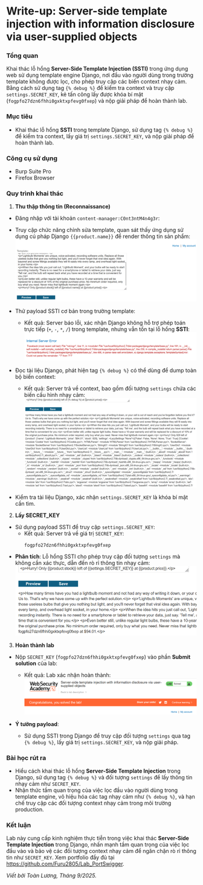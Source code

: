 # Write-up: Server-side template injection with information disclosure via user-supplied objects

### Tổng quan
Khai thác lỗ hổng **Server-Side Template Injection (SSTI)** trong ứng dụng web sử dụng template engine Django, nơi đầu vào người dùng trong trường template không được lọc, cho phép truy cập các biến context nhạy cảm. Bằng cách sử dụng tag `{% debug %}` để kiểm tra context và truy cập `settings.SECRET_KEY`, kẻ tấn công lấy được khóa bí mật (`fogpfo27dzn6fhhi0gxktxpfevg0fxep`) và nộp giải pháp để hoàn thành lab.

### Mục tiêu
- Khai thác lỗ hổng **SSTI** trong template Django, sử dụng tag `{% debug %}` để kiểm tra context, lấy giá trị `settings.SECRET_KEY`, và nộp giải pháp để hoàn thành lab.

### Công cụ sử dụng
- Burp Suite Pro
- Firefox Browser

### Quy trình khai thác
1. **Thu thập thông tin (Reconnaissance)**  
- Đăng nhập với tài khoản `content-manager:C0nt3ntM4n4g3r`:  

- Truy cập chức năng chỉnh sửa template, quan sát thấy ứng dụng sử dụng cú pháp Django `{{product.name}}` để render thông tin sản phẩm:  
  ![Template Django](./images/1_edit.png)  

- Thử payload SSTI cơ bản trong trường template:    
    - Kết quả: Server báo lỗi, xác nhận Django không hỗ trợ phép toán trực tiếp (`+`, `-`, `*`, `/`) trong template, nhưng vẫn tồn tại lỗ hổng **SSTI**:  
  ![Lỗi SSTI Django](./images/2_django.png)  

- Đọc tài liệu Django, phát hiện tag `{% debug %}` có thể dùng để dump toàn bộ biến context:  
    - Kết quả: Server trả về context, bao gồm đối tượng `settings` chứa các biến cấu hình nhạy cảm:  
     ![Debug context](./images/3_debug.png)  

- Kiểm tra tài liệu Django, xác nhận `settings.SECRET_KEY` là khóa bí mật cần tìm.

2. **Lấy SECRET_KEY**  
- Sử dụng payload SSTI để truy cập `settings.SECRET_KEY`:  
    - Kết quả: Server trả về giá trị `SECRET_KEY`:  
        ```
        fogpfo27dzn6fhhi0gxktxpfevg0fxep
        ```  
- **Phân tích**: Lỗ hổng SSTI cho phép truy cập đối tượng `settings` mà không cần xác thực, dẫn đến rò rỉ thông tin nhạy cảm:  
  ![Kết quả SECRET_KEY](./images/4_secrety.png)  

3. **Hoàn thành lab**  
- Nộp `SECRET_KEY` (`fogpfo27dzn6fhhi0gxktxpfevg0fxep`) vào phần **Submit solution** của lab:  
    - Kết quả: Lab xác nhận hoàn thành:  
        ![Lab hoàn thành](./images/5_solved.png)  

- **Ý tưởng payload**:  
    - Sử dụng SSTI trong Django để truy cập đối tượng `settings` qua tag `{% debug %}`, lấy giá trị `settings.SECRET_KEY`, và nộp giải pháp.  

### Bài học rút ra
- Hiểu cách khai thác lỗ hổng **Server-Side Template Injection** trong Django, sử dụng tag `{% debug %}` và đối tượng `settings` để lấy thông tin nhạy cảm như `SECRET_KEY`.  
- Nhận thức tầm quan trọng của việc lọc đầu vào người dùng trong template engine, vô hiệu hóa các tag nhạy cảm như `{% debug %}`, và hạn chế truy cập các đối tượng context nhạy cảm trong môi trường production.

### Kết luận
Lab này cung cấp kinh nghiệm thực tiễn trong việc khai thác **Server-Side Template Injection** trong Django, nhấn mạnh tầm quan trọng của việc lọc đầu vào và bảo vệ các đối tượng context nhạy cảm để ngăn chặn rò rỉ thông tin như `SECRET_KEY`. Xem portfolio đầy đủ tại https://github.com/Furu2805/Lab_PortSwigger.

*Viết bởi Toàn Lương, Tháng 9/2025.*